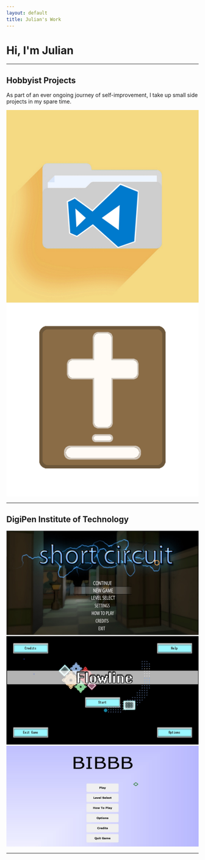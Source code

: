 ```yaml
---
layout: default
title: Julian's Work
---
```

# Hi, I'm Julian

---

## Hobbyist Projects
As part of an ever ongoing journey of self-improvement, I take up small side projects in my spare time. 

<html>
    <div class="grid-menu">
        <a class="link" href="/projects/personal/vscode_explorer">
            <img class="img-thumb" src="/files/images/vscode_explorer.jpg" alt="VSCode File Explorer">
        </a>
        <a class="link" href="/projects/personal/biblicabot">
            <img class="img-thumb" src="/files/images/biblicabot.png" alt="Biblica Bot">
        </a>
    </div>
</html>

---

## DigiPen Institute of Technology
<html>
    <div class="grid-menu">
        <a class="link" href="/projects/school/shortcircuit">
            <img class="img-thumb" src="/files/images/ShortCircuit_1.jpg" alt="ShortCircuit">
        </a>
        <a class="link" href="/projects/school/flowline">
            <img class="img-thumb" src="/files/images/Flowline_1.jpg" alt="FlowLine">
        </a>
        <a class="link" href="/projects/school/bibbb">
            <img class="img-thumb" src="/files/images/BIBBB_1.jpg" alt="BIBBB">
        </a>
    </div>
</html>

---
